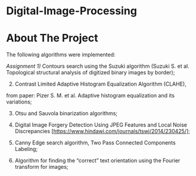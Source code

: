 # Digital-Image-Processing

# About The Project

The following algorithms were implemented:

*Assignment 1)*
Contours search using the Suzuki algorithm (Suzuki S. et al. Topological structural analysis of digitized binary images by border);

2) Contrast Limited Adaptive Histogram Equalization Algorithm (CLAHE), 

from paper: Pizer S. M. et al. Adaptive histogram equalization and its variations;

3) Otsu and Sauvola binarization algorithms;

4) Digital Image Forgery Detection Using JPEG Features and Local Noise Discrepancies [https://www.hindawi.com/journals/tswj/2014/230425/];

5) Canny Edge search algorithm, Two Pass Connected Components Labeling;

6) Algorithm for finding the “correct” text orientation using the Fourier transform for images;

